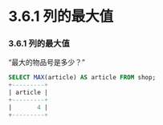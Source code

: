 # 3.6.1 列的最大值

### 3.6.1 列的最大值
“最大的物品号是多少？”
```SQL
SELECT MAX(article) AS article FROM shop;
+---------+
| article |
+---------+
|       4 |
+---------+
```
